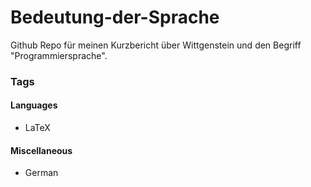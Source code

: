 # Bedeutung-der-Sprache

Github Repo für meinen Kurzbericht über Wittgenstein und den Begriff "Programmiersprache".

### Tags

#### Languages
- LaTeX

#### Miscellaneous
- German
